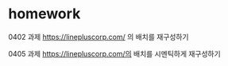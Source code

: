 # homework

0402 과제
https://linepluscorp.com/ 의 배치를 재구성하기

0405 과제
https://linepluscorp.com/의 배치를 시멘틱하게 재구성하기